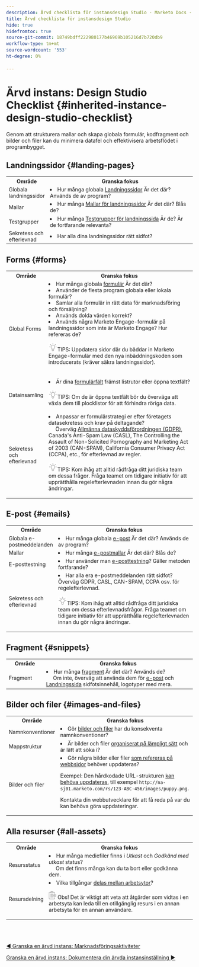 ```yaml
---
description: Ärvd checklista för instansdesign Studio - Marketo Docs - produktdokumentation
title: Ärvd checklista för instansdesign Studio
hide: true
hidefromtoc: true
source-git-commit: 18749bdff222980177b46969b105216d7b720db9
workflow-type: tm+mt
source-wordcount: '553'
ht-degree: 0%

---
```


# Ärvd instans: Design Studio Checklist {#inherited-instance-design-studio-checklist}

Genom att strukturera mallar och skapa globala formulär, kodfragment och bilder och filer kan du minimera datafel och effektivisera arbetsflödet i programbygget.

## Landningssidor {#landing-pages}

<table style="table-layout:auto"> 
 <tbody> 
  <tr> 
   <th style="width:20%">Område</th> 
   <th>Granska fokus</th>
  </tr> 
  <tr> 
   <td>Globala landningssidor</td> 
   <td><li>Hur många globala <a href="/help/marketo/product-docs/demand-generation/landing-pages/understanding-landing-pages/understanding-free-form-vs-guided-landing-pages.md" target="_blank">Landningssidor</a> Är det där? Används de av program?</li></td>
  </tr>
  <tr> 
   <td>Mallar</td> 
   <td><li>Hur många <a href="/help/marketo/product-docs/demand-generation/landing-pages/landing-page-templates/create-a-free-form-landing-page-template.md" target="_blank">Mallar för landningssidor</a> Är det där? Blås de?</li></td>
  </tr>
  <tr> 
   <td>Testgrupper</td> 
   <td><li>Hur många <a href="/help/marketo/product-docs/demand-generation/landing-pages/understanding-landing-pages/landing-page-test-groups.md" target="_blank">Testgrupper för landningssida</a> Är de? Är de fortfarande relevanta?</li></td>
  </tr>
   <tr> 
   <td>Sekretess och efterlevnad</td> 
   <td><li>Har alla dina landningssidor rätt sidfot?</li></td>
  </tr>
 </tbody> 
</table>

## Forms {#forms}

<table style="table-layout:auto"> 
 <tbody> 
  <tr> 
   <th style="width:20%">Område</th> 
   <th>Granska fokus</th>
  </tr> 
  <tr> 
   <td>Global Forms</td> 
   <td><li>Hur många globala <a href="/help/marketo/product-docs/demand-generation/forms/creating-a-form/create-a-form.md" target="_blank">formulär</a> Är det där?</li>
<li>Använder de flesta program globala eller lokala formulär?</li>
<li>Samlar alla formulär in rätt data för marknadsföring och försäljning?</li>
<li>Används dolda värden korrekt?</li>
<li>Används några Marketo Engage-formulär på landningssidor som inte är Marketo Engage? Hur refereras de?</li>
<p><img src="assets/tip-icon.png" alt="ikonen för tips">TIPS: Uppdatera sidor där du bäddar in Marketo Engage-formulär med den nya inbäddningskoden som introducerats (kräver säkra landningssidor).
<br/><script src="//example.marketo.com/js/forms2/js/forms2.min.js"></script>
<br/><form id="mktoForm_1"><script>MktoForms2.loadForm("//example.marketo.com", "123-ABC-456", 1);</script>
</td>
  </tr>
  <tr> 
   <td>Datainsamling</td> 
   <td><li>Är dina <a href="/help/marketo/product-docs/demand-generation/forms/form-fields/add-a-fieldset-to-a-form.md" target="_blank">formulärfält</a> främst listrutor eller öppna textfält?</li>
<p><img src="assets/tip-icon.png" alt="ikonen för tips">TIPS: Om de är öppna textfält bör du överväga att växla dem till plocklistor för att förhindra röriga data.</td>
  </tr>
  <tr> 
   <td>Sekretess och efterlevnad</td> 
   <td><li>Anpassar er formulärstrategi er efter företagets datasekretess och krav på deltagande? 
   <br/>     Överväg <a href="https://business.adobe.com/resources/ebooks/the-gdpr-and-the-marketer.html" target="_blank">Allmänna dataskyddsförordningen (GDPR)</a>, Canada's Anti-Spam Law (CASL), The Controlling the Assault of Non-Solicited Pornography and Marketing Act of 2003 (CAN-SPAM), California Consumer Privacy Act (CCPA), etc., för efterlevnad av regler.</li>
<p><img src="assets/tip-icon.png" alt="ikonen för tips">TIPS: Kom ihåg att alltid rådfråga ditt juridiska team om dessa frågor. Fråga teamet om tidigare initiativ för att upprätthålla regelefterlevnaden innan du gör några ändringar.</td>
  </tr>
 </tbody> 
</table>

## E-post {#emails}

<table style="table-layout:auto"> 
 <tbody> 
  <tr> 
   <th style="width:20%">Område</th> 
   <th>Granska fokus</th>
  </tr> 
  <tr> 
   <td>Globala e-postmeddelanden</td> 
   <td><li>Hur många globala <a href="/help/marketo/product-docs/email-marketing/general/creating-an-email/create-an-email.md" target="_blank">e-post</a> Är det där? Används de av program?</li></td>
  </tr>
  <tr> 
   <td>Mallar</td> 
   <td><li>Hur många <a href="/help/marketo/product-docs/email-marketing/general/email-editor-2/create-an-email-template.md" target="_blank">e-postmallar</a> Är det där? Blås de?</li></td>
  </tr>
  <tr> 
   <td>E-posttestning</td> 
   <td><li>Hur använder man <a href="/help/marketo/product-docs/email-marketing/email-programs/email-program-actions/email-test-a-b-test/understanding-email-testing-options.md" target="_blank">e-posttestning</a>? Gäller metoden fortfarande?</li></td>
  </tr>
  <tr> 
   <td>Sekretess och efterlevnad</td> 
   <td><li>Har alla era e-postmeddelanden rätt sidfot? Överväg GDPR, CASL, CAN-SPAM, CCPA osv. för regelefterlevnad.</li>
<p><img src="assets/tip-icon.png" alt="ikonen för tips">TIPS: Kom ihåg att alltid rådfråga ditt juridiska team om dessa efterlevnadsfrågor. Fråga teamet om tidigare initiativ för att upprätthålla regelefterlevnaden innan du gör några ändringar.</td>
  </tr>
 </tbody> 
</table>

## Fragment {#snippets}

<table style="table-layout:auto"> 
 <tbody> 
  <tr> 
   <th style="width:20%">Område</th> 
   <th>Granska fokus</th>
  </tr> 
  <tr> 
   <td>Fragment</td> 
   <td><li>Hur många <a href="/help/marketo/product-docs/personalization/segmentation-and-snippets/snippets/create-a-snippet.md" target="_blank">fragment</a> Är det där? Används de? 
   <br/>     Om inte, överväg att använda dem för <a href="/help/marketo/product-docs/email-marketing/general/functions-in-the-editor/add-a-snippet-to-an-email.md" target="_blank">e-post</a> och <a href="/help/marketo/product-docs/demand-generation/landing-pages/personalizing-landing-pages/add-a-snippet-to-a-landing-page.md" target="_blank">Landningssida</a> sidfotsinnehåll, logotyper med mera.</li></td>
  </tr>
 </tbody> 
</table>

## Bilder och filer {#images-and-files}

<table style="table-layout:auto"> 
 <tbody> 
  <tr> 
   <th style="width:20%">Område</th> 
   <th>Granska fokus</th>
  </tr> 
  <tr> 
   <td>Namnkonventioner</td> 
   <td><li>Gör <a href="/help/marketo/product-docs/demand-generation/images-and-files/add-images-and-files-to-marketo.md" target="_blank">bilder och filer</a> har du konsekventa namnkonventioner?</li></td>
  </tr>
  <tr> 
   <td>Mappstruktur</td> 
   <td><li>Är bilder och filer <a href="/help/marketo/product-docs/demand-generation/images-and-files/organize-your-images-and-files-using-folders.md" target="_blank">organiserat på lämpligt sätt</a> och är lätt att söka i?</li></td>
  </tr>
  <tr> 
   <td>Bilder och filer</td> 
   <td><li>Gör några bilder eller filer <a href="/help/marketo/product-docs/demand-generation/images-and-files/find-the-url-of-an-uploaded-image-or-file.md" target="_blank">som refereras på webbsidor</a> behöver uppdateras? 
   <p>Exempel: Den hårdkodade URL-strukturen <a href="https://nation.marketo.com/t5/product-documents/upcoming-changes-to-design-studio-urls/ta-p/306632#_Toc54870361" target="_blank">kan behöva uppdateras</a>, till exempel <code>http://na-sj01.marketo.com/rs/123-ABC-456/images/puppy.png</code>. 
   <p>Kontakta din webbutvecklare för att få reda på var du kan behöva göra uppdateringar.</li></td>
  </tr>
 </tbody> 
</table>

## Alla resurser {#all-assets}

<table style="table-layout:auto"> 
 <tbody> 
  <tr> 
   <th style="width:20%">Område</th> 
   <th>Granska fokus</th>
  </tr> 
  <tr> 
   <td>Resursstatus</td> 
   <td><li>Hur många mediefiler finns i <i>Utkast</i> och <i>Godkänd med utkast</i> status?
   <br/>     Om det finns många kan du ta bort eller godkänna dem.</li></td>
  </tr>
  <tr> 
   <td>Resursdelning</td> 
   <td><li>Vilka tillgångar <a href="/help/marketo/product-docs/administration/workspaces-and-person-partitions/understanding-workspaces-and-person-partitions.md#sharing-across-workspaces" target="_blank">delas mellan arbetsytor</a>?</li>
   <p><img src="assets/note-icon.png" alt="anteckningsikon"> Obs! Det är viktigt att veta att åtgärder som vidtas i en arbetsyta kan leda till en otillgänglig resurs i en annan arbetsyta för en annan användare.</td>
  </tr>
 </tbody> 
</table>

<br> 

[◄ Granska en ärvd instans: Marknadsföringsaktiviteter](/help/marketo/getting-started/inheriting-a-marketo-instance/marketing-activities-checklist.md)

[Granska en ärvd instans: Dokumentera din ärvda instansinställning ►](/help/marketo/getting-started/inheriting-a-marketo-instance/document-your-setup.md)
